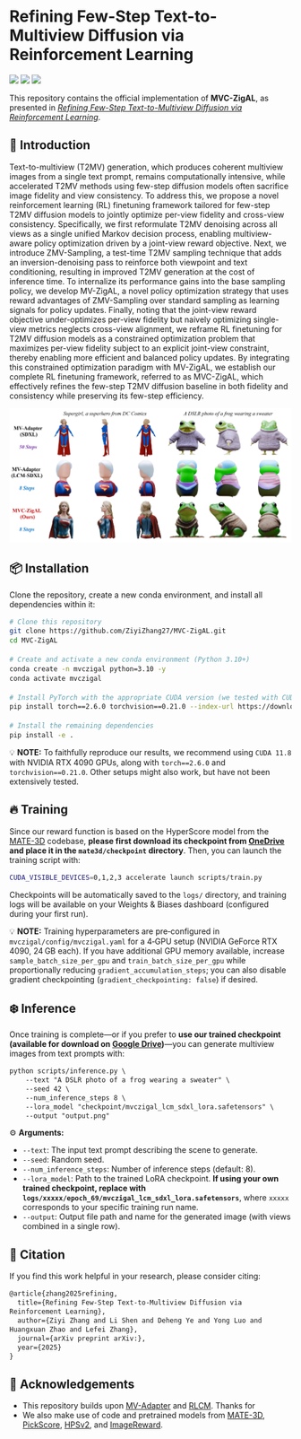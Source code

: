 # Refining Few-Step Text-to-Multiview Diffusion via Reinforcement Learning

<div align="left">
  <a href="https://arxiv.org/abs/" target="_blank"><img src="https://img.shields.io/badge/Paper_PDF-arXiv-red"></a>
  <a href="https://drive.google.com/file/d/1KTNNFPBrOAvwbz_5w0ufFMoooigmt3vL/view?usp=drive_link"  target="_blank"><img src="https://img.shields.io/badge/Model-Google_Drive-blue"></a>
  <a href="#" target="_blank"><img src="https://img.shields.io/badge/Online_Demo-TODO-yellow"></a>
</div>

This repository contains the official implementation of **MVC-ZigAL**, as presented in [*Refining Few-Step Text-to-Multiview Diffusion via Reinforcement Learning*]().

## 🚀 Introduction

Text-to-multiview (T2MV) generation, which produces coherent multiview images from a single text prompt, remains computationally intensive, while accelerated T2MV methods using few-step diffusion models often sacrifice image fidelity and view consistency. To address this, we propose a novel reinforcement learning (RL) finetuning framework tailored for few-step T2MV diffusion models to jointly optimize per-view fidelity and cross-view consistency. Specifically, we first reformulate T2MV denoising across all views as a single unified Markov decision process, enabling multiview-aware policy optimization driven by a joint-view reward objective. Next, we introduce ZMV-Sampling, a test-time T2MV sampling technique that adds an inversion-denoising pass to reinforce both viewpoint and text conditioning, resulting in improved T2MV generation at the cost of inference time. To internalize its performance gains into the base sampling policy, we develop MV-ZigAL, a novel policy optimization strategy that uses reward advantages of ZMV-Sampling over standard sampling as learning signals for policy updates. Finally, noting that the joint-view reward objective under-optimizes per-view fidelity but naively optimizing single-view metrics neglects cross-view alignment, we reframe RL finetuning for T2MV diffusion models as a constrained optimization problem that maximizes per-view fidelity subject to an explicit joint-view constraint, thereby enabling more efficient and balanced policy updates. By integrating this constrained optimization paradigm with MV-ZigAL, we establish our complete RL finetuning framework, referred to as MVC-ZigAL, which effectively refines the few-step T2MV diffusion baseline in both fidelity and consistency while preserving its few-step efficiency.

![teaser](./assets/teaser.png)

## 📦 Installation

Clone the repository, create a new conda environment, and install all dependencies within it:

```bash
# Clone this repository
git clone https://github.com/ZiyiZhang27/MVC-ZigAL.git
cd MVC-ZigAL

# Create and activate a new conda environment (Python 3.10+)
conda create -n mvczigal python=3.10 -y
conda activate mvczigal

# Install PyTorch with the appropriate CUDA version (we tested with CUDA 11.8)
pip install torch==2.6.0 torchvision==0.21.0 --index-url https://download.pytorch.org/whl/cu118

# Install the remaining dependencies
pip install -e .
```

💡 **NOTE:** To faithfully reproduce our results, we recommend using `CUDA 11.8` with NVIDIA RTX 4090 GPUs, along with `torch==2.6.0` and `torchvision==0.21.0`. Other setups might also work, but have not been extensively tested.

## 🔥 Training

Since our reward function is based on the HyperScore model from the [MATE-3D](https://github.com/zhangyujie-1998/MATE-3D) codebase, **please first download its checkpoint from [OneDrive](https://1drv.ms/u/c/669676c02328fc1b/EbUs_rWDXtREoXW_brOk_bkBzdFM6hyxFUoevRhRj1Zxmw?e=l4gIgs) and place it in the `mate3d/checkpoint` directory**. Then, you can launch the training script with:

```bash
CUDA_VISIBLE_DEVICES=0,1,2,3 accelerate launch scripts/train.py
```

Checkpoints will be automatically saved to the `logs/` directory, and training logs will be available on your Weights & Biases dashboard (configured during your first run).

💡 **NOTE:** Training hyperparameters are pre‑configured in `mvczigal/config/mvczigal.yaml` for a 4‑GPU setup (NVIDIA GeForce RTX 4090, 24 GB each). If you have additional GPU memory available, increase `sample_batch_size_per_gpu` and `train_batch_size_per_gpu` while proportionally reducing `gradient_accumulation_steps`; you can also disable gradient checkpointing (`gradient_checkpointing: false`) if desired.

## ❄️ Inference

Once training is complete—or if you prefer to **use our trained checkpoint (available for download on [Google Drive](https://drive.google.com/file/d/1KTNNFPBrOAvwbz_5w0ufFMoooigmt3vL/view?usp=drive_link))**—you can generate multiview images from text prompts with:

```
python scripts/inference.py \
    --text "A DSLR photo of a frog wearing a sweater" \
    --seed 42 \
    --num_inference_steps 8 \
    --lora_model "checkpoint/mvczigal_lcm_sdxl_lora.safetensors" \
    --output "output.png"
```

⚙️ **Arguments:**

- `--text`: The input text prompt describing the scene to generate.
- `--seed`: Random seed.
- `--num_inference_steps`: Number of inference steps (default: 8).
- `--lora_model`: Path to the trained LoRA checkpoint. **If using your own trained checkpoint, replace with `logs/xxxxx/epoch_69/mvczigal_lcm_sdxl_lora.safetensors`**, where `xxxxx` corresponds to your specific training run name.
- `--output`: Output file path and name for the generated image (with views combined in a single row).

## 📝 Citation

If you find this work helpful in your research, please consider citing:

```
@article{zhang2025refining,
  title={Refining Few-Step Text-to-Multiview Diffusion via Reinforcement Learning},
  author={Ziyi Zhang and Li Shen and Deheng Ye and Yong Luo and Huangxuan Zhao and Lefei Zhang},
  journal={arXiv preprint arXiv:},
  year={2025}
}
```

## 🤝 Acknowledgements

- This repository builds upon [MV-Adapter](https://github.com/huanngzh/MV-Adapter) and [RLCM](https://github.com/Owen-Oertell/rlcm). Thanks for 
- We also make use of code and pretrained models from [MATE-3D](https://github.com/zhangyujie-1998/MATE-3D), [PickScore](https://github.com/yuvalkirstain/PickScore), [HPSv2](https://github.com/tgxs002/HPSv2), and [ImageReward](https://github.com/THUDM/ImageReward).